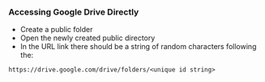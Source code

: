### Accessing Google Drive Directly

- Create a public folder
- Open the newly created public directory
- In the URL link there should be a string of random characters following the:
```
https://drive.google.com/drive/folders/<unique id string>
```
